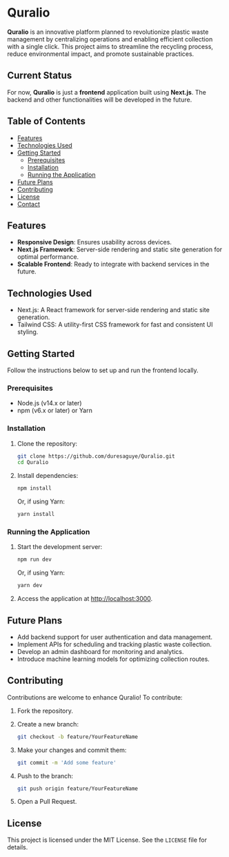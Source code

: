 

# Quralio

**Quralio** is an innovative platform planned to revolutionize plastic waste management by centralizing operations and enabling efficient collection with a single click. This project aims to streamline the recycling process, reduce environmental impact, and promote sustainable practices.

## Current Status

For now, **Quralio** is just a **frontend** application built using **Next.js**. The backend and other functionalities will be developed in the future.

## Table of Contents

- [Features](#features)
- [Technologies Used](#technologies-used)
- [Getting Started](#getting-started)
  - [Prerequisites](#prerequisites)
  - [Installation](#installation)
  - [Running the Application](#running-the-application)
- [Future Plans](#future-plans)
- [Contributing](#contributing)
- [License](#license)
- [Contact](#contact)

## Features

- **Responsive Design**: Ensures usability across devices.
- **Next.js Framework**: Server-side rendering and static site generation for optimal performance.
- **Scalable Frontend**: Ready to integrate with backend services in the future.

## Technologies Used

- Next.js: A React framework for server-side rendering and static site generation.
- Tailwind CSS: A utility-first CSS framework for fast and consistent UI styling.

## Getting Started

Follow the instructions below to set up and run the frontend locally.

### Prerequisites

- Node.js (v14.x or later)
- npm (v6.x or later) or Yarn

### Installation

1. Clone the repository:

   ```bash
   git clone https://github.com/duresaguye/Quralio.git
   cd Quralio
   ```

2. Install dependencies:

   ```bash
   npm install
   ```

   Or, if using Yarn:

   ```bash
   yarn install
   ```

### Running the Application

1. Start the development server:

   ```bash
   npm run dev
   ```

   Or, if using Yarn:

   ```bash
   yarn dev
   ```

2. Access the application at [http://localhost:3000](http://localhost:3000).

## Future Plans

- Add backend support for user authentication and data management.
- Implement APIs for scheduling and tracking plastic waste collection.
- Develop an admin dashboard for monitoring and analytics.
- Introduce machine learning models for optimizing collection routes.

## Contributing

Contributions are welcome to enhance Quralio! To contribute:

1. Fork the repository.
2. Create a new branch:

   ```bash
   git checkout -b feature/YourFeatureName
   ```

3. Make your changes and commit them:

   ```bash
   git commit -m 'Add some feature'
   ```

4. Push to the branch:

   ```bash
   git push origin feature/YourFeatureName
   ```

5. Open a Pull Request.

## License

This project is licensed under the MIT License. See the `LICENSE` file for details.

